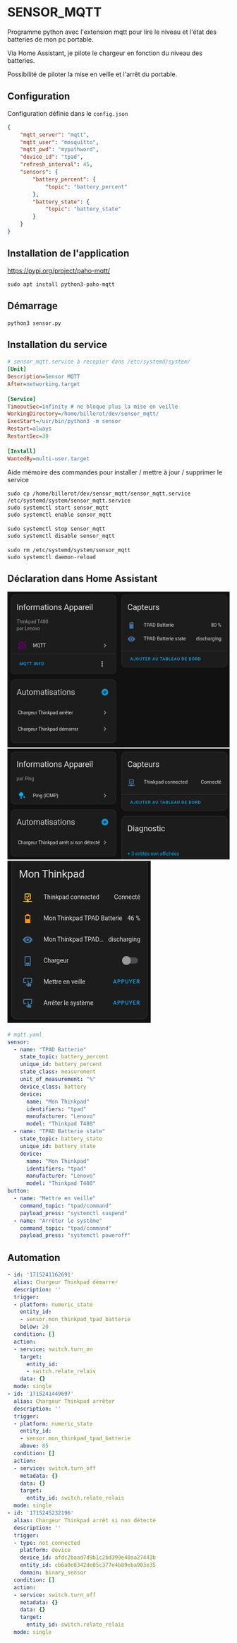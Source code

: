 # SENSOR_MQTT

Programme python avec l'extension mqtt 
pour lire le niveau et l'état des batteries de mon pc portable.

Via Home Assistant, je pilote le chargeur en fonction du niveau des batteries.

Possibilité de piloter la mise en veille et l'arrêt du portable.

## Configuration

Configuration définie dans le `config.json`

```json
{
    "mqtt_server": "mqtt",
    "mqtt_user": "mosquitto",
    "mqtt_pwd": "mypathword",
    "device_id": "tpad",
    "refresh_interval": 45,
    "sensors": {
        "battery_percent": {
            "topic": "battery_percent"
        },
        "battery_state": {
            "topic": "battery_state"
        }
    }
}
```

## Installation de l'application

https://pypi.org/project/paho-mqtt/

```shell
sudo apt install python3-paho-mqtt
```

## Démarrage
```shell
python3 sensor.py
```

## Installation du service

```ini
# sensor_mqtt.service à recopier dans /etc/systemd/system/
[Unit]
Description=Sensor MQTT
After=networking.target

[Service]
TimeoutSec=infinity # ne bloque plus la mise en veille
WorkingDirectory=/home/billerot/dev/sensor_mqtt/
ExecStart=/usr/bin/python3 -m sensor
Restart=always
RestartSec=30

[Install]
WantedBy=multi-user.target
```

Aide mémoire des commandes pour installer / mettre à jour / supprimer le service
```shell
sudo cp /home/billerot/dev/sensor_mqtt/sensor_mqtt.service /etc/systemd/system/sensor_mqtt.service
sudo systemctl start sensor_mqtt
sudo systemctl enable sensor_mqtt

sudo systemctl stop sensor_mqtt
sudo systemctl disable sensor_mqtt

sudo rm /etc/systemd/system/sensor_mqtt
sudo systemctl daemon-reload
```

## Déclaration dans Home Assistant

![](images/ha-sensor.png)
![](images/ha-icmp.png)
![](images/ha-lovelace.png)

```yaml
# mqtt.yaml
sensor:
  - name: "TPAD Batterie"
    state_topic: battery_percent
    unique_id: battery_percent
    state_class: measurement
    unit_of_measurement: "%"
    device_class: battery
    device:
      name: "Mon Thinkpad"
      identifiers: "tpad"
      manufacturer: "Lenovo"
      model: "Thinkpad T480"    
  - name: "TPAD Batterie state"
    state_topic: battery_state
    unique_id: battery_state
    device:
      name: "Mon Thinkpad"
      identifiers: "tpad"
      manufacturer: "Lenovo"
      model: "Thinkpad T480"    
button:
  - name: "Mettre en veille"
    command_topic: "tpad/command"
    payload_press: "systemctl suspend"
  - name: "Arrêter le système"
    command_topic: "tpad/command"
    payload_press: "systemctl poweroff"
```

## Automation

```yaml
- id: '1715241162691'
  alias: Chargeur Thinkpad démarrer
  description: ''
  trigger:
  - platform: numeric_state
    entity_id:
    - sensor.mon_thinkpad_tpad_batterie
    below: 20
  condition: []
  action:
  - service: switch.turn_on
    target:
      entity_id:
      - switch.relate_relais
    data: {}
  mode: single
- id: '1715241449697'
  alias: Chargeur Thinkpad arrêter
  description: ''
  trigger:
  - platform: numeric_state
    entity_id:
    - sensor.mon_thinkpad_tpad_batterie
    above: 85
  condition: []
  action:
  - service: switch.turn_off
    metadata: {}
    data: {}
    target:
      entity_id: switch.relate_relais
  mode: single
- id: '1715245232196'
  alias: Chargeur Thinkpad arrêt si non détecté
  description: ''
  trigger:
  - type: not_connected
    platform: device
    device_id: afdc2baad7d9b1c2bd399e40aa27443b
    entity_id: cb6a0e8342de05c377e4b89eba903e35
    domain: binary_sensor
  condition: []
  action:
  - service: switch.turn_off
    metadata: {}
    data: {}
    target:
      entity_id: switch.relate_relais
  mode: single
```
